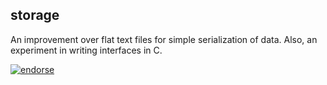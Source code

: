 ## storage
An improvement over flat text files for simple serialization of data.
Also, an experiment in writing interfaces in C.

[![endorse](https://api.coderwall.com/enno/endorsecount.png)](https://coderwall.com/enno)
